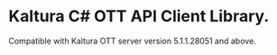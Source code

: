 # Kaltura C# OTT API Client Library.
Compatible with Kaltura OTT server version 5.1.1.28051 and above.
